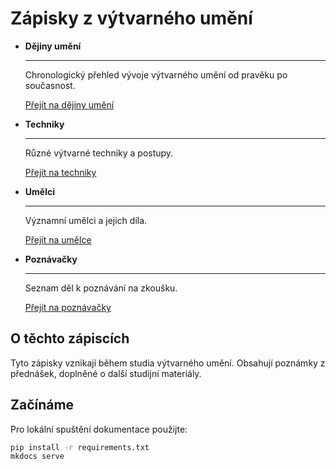 # Zápisky z výtvarného umění

<div class="grid cards" markdown>

-   **Dějiny umění**

    ---

    Chronologický přehled vývoje výtvarného umění od pravěku po současnost.

    [Přejít na dějiny umění](dejiny/index.md)

-   **Techniky**

    ---

    Různé výtvarné techniky a postupy.

    [Přejít na techniky](techniky/index.md)

-   **Umělci**

    ---

    Významní umělci a jejich díla.

    [Přejít na umělce](umelci/index.md)

-   **Poznávačky**

    ---

    Seznam děl k poznávání na zkoušku.

    [Přejít na poznávačky](poznavacky/index.md)

</div>

## O těchto zápiscích

Tyto zápisky vznikají během studia výtvarného umění. Obsahují poznámky z přednášek, doplněné o další studijní materiály.

## Začínáme

Pro lokální spuštění dokumentace použijte:

```bash
pip install -r requirements.txt
mkdocs serve
```
